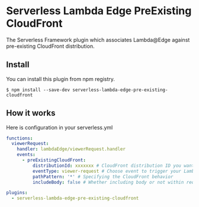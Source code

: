 # Serverless Lambda Edge PreExisting CloudFront
The Serverless Framework plugin which associates Lambda@Edge against pre-existing CloudFront distribution.

## Install

You can install this plugin from npm registry.

```shell
$ npm install --save-dev serverless-lambda-edge-pre-existing-cloudfront
```

## How it works

Here is configuration in your serverless.yml

```yaml
functions:
  viewerRequest:
    handler: lambdaEdge/viewerRequest.handler
    events:
      - preExistingCloudFront:
          distributionId: xxxxxxx # CloudFront distribution ID you want to associate
          eventType: viewer-request # Choose event to trigger your Lambda function, which are `viewer-request`, `origin-request`, `origin-response` or `viewer-response`
          pathPattern: '*' # Specifying the CloudFront behavior
          includeBody: false # Whether including body or not within request

plugins:
  - serverless-lambda-edge-pre-existing-cloudfront
```